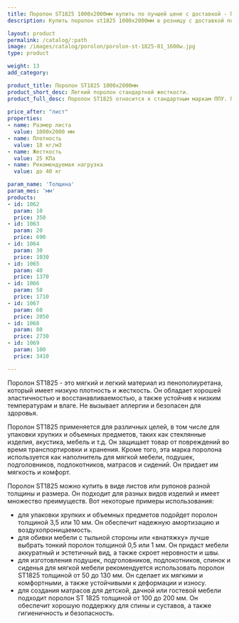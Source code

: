 ```yaml
---
title: Поролон ST1825 1000х2000мм купить по лучшей цене с доставкой - Поролоныч
description: Купить поролон st1825 1000х2000мм в розницу с доставкой по Москве в интернет-магазине Поролоныча.

layout: product
permalink: /catalog/:path
image: /images/catalog/porolon/porolon-st-1825-01_1600w.jpg
type: product

weight: 13
add_category: 

product_title: Поролон ST1825 1000х2000мм
product_short_desc: Легкий поролон стандартной жесткости.
product_full_desc: Поролон ST1825 относится к стандартным маркам ППУ. По соотношению цена-качество не имеет аналогов. Используется в качестве упаковки, обивки мебели, акустики. Применяется при изготовлении подушек, подголовников, спинки.
        
price_after: "лист"
properties:
- name: Размер листа
  value: 1000х2000 мм
- name: Плотность
  value: 18 кг/м3
- name: Жесткость
  value: 25 КПа
- name: Рекомендуемая нагрузка
  value: до 40 кг

param_name: 'Толщина'
param_mes: 'мм'
products:
- id: 1062
  param: 10
  price: 350
- id: 1063
  param: 20
  price: 690
- id: 1064
  param: 30
  price: 1030
- id: 1065
  param: 40
  price: 1370
- id: 1066
  param: 50
  price: 1710
- id: 1067
  param: 60
  price: 2050
- id: 1068
  param: 80
  price: 2730
- id: 1069
  param: 100
  price: 3410

---
```

Поролон ST1825 - это мягкий и легкий материал из пенополиуретана, который имеет низкую плотность и жесткость. Он обладает хорошей эластичностью и восстанавливаемостью, а также устойчив к низким температурам и влаге. Не вызывает аллергии и безопасен для здоровья.

Поролон ST1825 применяется для различных целей, в том числе для упаковки хрупких и объемных предметов, таких как стеклянные изделия, акустика, мебель и т.д. Он защищает товар от повреждений во время транспортировки и хранения. Кроме того, эта марка поролона используется как наполнитель для мягкой мебели, подушек, подголовников, подлокотников, матрасов и сидений. Он придает им мягкость и комфорт.

Поролон ST1825 можно купить в виде листов или рулонов разной толщины и размера. Он подходит для разных видов изделий и имеет множество преимуществ. Вот некоторые примеры использования:

- для упаковки хрупких и объемных предметов подойдет поролон толщиной 3,5 или 10 мм. Он обеспечит надежную амортизацию и воздухопроницаемость.
- для обивки мебели с тыльной стороны или «внатяжку» лучше выбрать тонкий поролон толщиной 0,5 или 1 мм. Он придаст мебели аккуратный и эстетичный вид, а также скроет неровности и швы.
- для изготовления подушек, подголовников, подлокотников, спинок и сиденья для мягкой мебели рекомендуется использовать поролон ST1825 толщиной от 50 до 130 мм. Он сделает их мягкими и комфортными, а также устойчивыми к деформации и износу.
- для создания матрасов для детской, дачной или гостевой мебели подходит поролон ST 1825 толщиной от 100 до 200 мм. Он обеспечит хорошую поддержку для спины и суставов, а также гигиеничность и безопасность.

